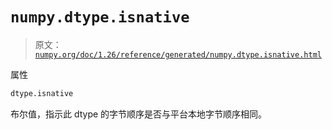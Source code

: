 # `numpy.dtype.isnative`

> 原文：[`numpy.org/doc/1.26/reference/generated/numpy.dtype.isnative.html`](https://numpy.org/doc/1.26/reference/generated/numpy.dtype.isnative.html)

属性

```py
dtype.isnative
```

布尔值，指示此 dtype 的字节顺序是否与平台本地字节顺序相同。
